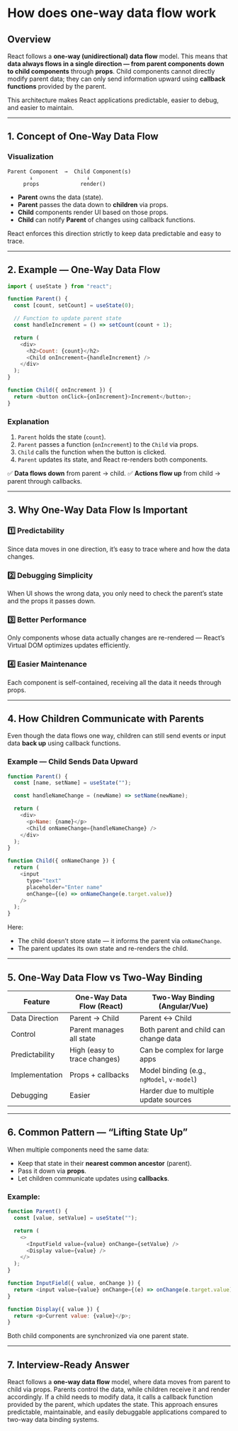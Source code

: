 # How does one-way data flow work

## Overview

React follows a **one-way (unidirectional) data flow** model.
This means that **data always flows in a single direction — from parent components down to child components** through **props**.
Child components cannot directly modify parent data; they can only send information upward using **callback functions** provided by the parent.

This architecture makes React applications predictable, easier to debug, and easier to maintain.

---

## 1. Concept of One-Way Data Flow

### Visualization

```
Parent Component  →  Child Component(s)
       ↓                 ↓
     props             render()
```

* **Parent** owns the data (state).
* **Parent** passes the data down to **children** via props.
* **Child** components render UI based on those props.
* **Child** can notify **Parent** of changes using callback functions.

React enforces this direction strictly to keep data predictable and easy to trace.

---

## 2. Example — One-Way Data Flow

```javascript
import { useState } from "react";

function Parent() {
  const [count, setCount] = useState(0);

  // Function to update parent state
  const handleIncrement = () => setCount(count + 1);

  return (
    <div>
      <h2>Count: {count}</h2>
      <Child onIncrement={handleIncrement} />
    </div>
  );
}

function Child({ onIncrement }) {
  return <button onClick={onIncrement}>Increment</button>;
}
```

### Explanation

1. `Parent` holds the state (`count`).
2. `Parent` passes a function (`onIncrement`) to the `Child` via props.
3. `Child` calls the function when the button is clicked.
4. `Parent` updates its state, and React re-renders both components.

✅ **Data flows down** from parent → child.
✅ **Actions flow up** from child → parent through callbacks.

---

## 3. Why One-Way Data Flow Is Important

### 1️⃣ Predictability

Since data moves in one direction, it’s easy to trace where and how the data changes.

### 2️⃣ Debugging Simplicity

When UI shows the wrong data, you only need to check the parent’s state and the props it passes down.

### 3️⃣ Better Performance

Only components whose data actually changes are re-rendered — React’s Virtual DOM optimizes updates efficiently.

### 4️⃣ Easier Maintenance

Each component is self-contained, receiving all the data it needs through props.

---

## 4. How Children Communicate with Parents

Even though the data flows one way, children can still send events or input data **back up** using callback functions.

### Example — Child Sends Data Upward

```javascript
function Parent() {
  const [name, setName] = useState("");

  const handleNameChange = (newName) => setName(newName);

  return (
    <div>
      <p>Name: {name}</p>
      <Child onNameChange={handleNameChange} />
    </div>
  );
}

function Child({ onNameChange }) {
  return (
    <input
      type="text"
      placeholder="Enter name"
      onChange={(e) => onNameChange(e.target.value)}
    />
  );
}
```

Here:

* The child doesn’t store state — it informs the parent via `onNameChange`.
* The parent updates its own state and re-renders the child.

---

## 5. One-Way Data Flow vs Two-Way Binding

| Feature        | One-Way Data Flow (React)    | Two-Way Binding (Angular/Vue)              |
| -------------- | ---------------------------- | ------------------------------------------ |
| Data Direction | Parent → Child               | Parent ↔ Child                             |
| Control        | Parent manages all state     | Both parent and child can change data      |
| Predictability | High (easy to trace changes) | Can be complex for large apps              |
| Implementation | Props + callbacks            | Model binding (e.g., `ngModel`, `v-model`) |
| Debugging      | Easier                       | Harder due to multiple update sources      |

---

## 6. Common Pattern — “Lifting State Up”

When multiple components need the same data:

* Keep that state in their **nearest common ancestor** (parent).
* Pass it down via **props**.
* Let children communicate updates using **callbacks**.

### Example:

```javascript
function Parent() {
  const [value, setValue] = useState("");

  return (
    <>
      <InputField value={value} onChange={setValue} />
      <Display value={value} />
    </>
  );
}

function InputField({ value, onChange }) {
  return <input value={value} onChange={(e) => onChange(e.target.value)} />;
}

function Display({ value }) {
  return <p>Current value: {value}</p>;
}
```

Both child components are synchronized via one parent state.

---

## 7. Interview-Ready Answer

React follows a **one-way data flow** model, where data moves from parent to child via props.
Parents control the data, while children receive it and render accordingly.
If a child needs to modify data, it calls a callback function provided by the parent, which updates the state.
This approach ensures predictable, maintainable, and easily debuggable applications compared to two-way data binding systems.


